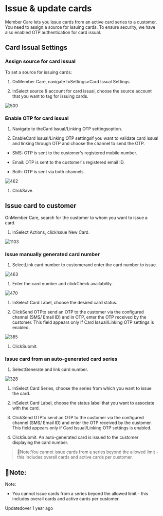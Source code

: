 # Issue & update cards

Member Care lets you issue cards from an active card series to a customer. You need to assign a source for issuing cards. To ensure security, we have also enabled OTP authentication for card issual.

## Card Issual Settings

### Assign source for card issual

To set a source for issuing cards:

1. OnMember Care, navigate toSettings>Card Issual Settings.

2. InSelect source & account for card issual, choose the source account that you want to tag for issuing cards.

![500](https://files.readme.io/fab2894-sft0EoNFxDQEiSLS_9pIGxG8x7_fGvCmGQ.png)

### Enable OTP for card issual

1. Navigate to theCard Issual/Linking OTP settingsoption.

2. EnableCard Issual/Linking OTP settingsif you want to validate card issual and linking through OTP and choose the channel to send the OTP.

- SMS: OTP is sent to the customer's registered mobile number.

- Email: OTP is sent to the customer's registered email ID.

- Both: OTP is sent via both channels

![462](https://files.readme.io/ecdb4a2-Aa6Y3DzqpUnnkOqGYFQQJI_jjK9z0DvDzA.png)

1. ClickSave.

## Issue card to customer

OnMember Care, search for the customer to whom you want to issue a card.

1. InSelect Actions, clickIssue New Card.

![1103](https://files.readme.io/3bc0b75-tXALEpfW96jlN3h4Mc7R1S2Rg0qZGYqrkw.png)

### Issue manually generated card number

1. SelectLink card number to customerand enter the card number to issue.

![463](https://files.readme.io/902d10d-Ox41XGRnfkgJynzWwhLGlMtutuaXkOvb8g.png)

1. Enter the card number and clickCheck availability.

![470](https://files.readme.io/2fc6814--61zyH_MIYLC6M99lcyQP7ior2REE6nFew.png)

1. InSelect Card Label, choose the desired card status.

2. ClickSend OTPto send an OTP to the customer via the configured channel (SMS/ Email ID) and in OTP, enter the OTP received by the customer. This field appears only if Card Issual/Linking OTP settings is enabled.

![385](https://files.readme.io/0d73248-837OdbUV0d4ybaBHYnEycIfpepaZ0yx6sw.png)

1. ClickSubmit.

### Issue card from an auto-generated card series

1. SelectGenerate and link card number.

![328](https://files.readme.io/ba63366-T-i0L2meGANAjuD6Xle3RH0Wy-dduEY-Ug.png)

1. InSelect Card Series, choose the series from which you want to issue the card.

2. InSelect Card Label, choose the status label that you want to associate with the card.

3. ClickSend OTPto send an OTP to the customer via the configured channel (SMS/ Email ID) and enter the OTP received by the customer. This field appears only if Card Issual/Linking OTP settings is enabled.

4. ClickSubmit. An auto-generated card is issued to the customer displaying the card number.

> 📘Note:You cannot issue cards from a series beyond the allowed limit - this includes overall cards and active cards per customer.

## 📘Note:

Note:

- You cannot issue cards from a series beyond the allowed limit - this includes overall cards and active cards per customer.

Updatedover 1 year ago